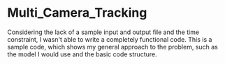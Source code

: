 # Multi_Camera_Tracking

Considering the lack of a sample input and output file and the time constraint, I wasn't able to write a completely functional code. This is a sample code, which shows my general approach to the problem, such as the model I would use and the basic code structure.
